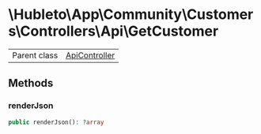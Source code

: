
# \Hubleto\App\Community\Customers\Controllers\Api\GetCustomer
<table class='table-default dense'>
<tr><td>Parent class</td><td><a href="../../../../../Erp/Controllers/ApiController">ApiController</a></td></tr></table>


## Methods

### renderJson

```php
public renderJson(): ?array
```

